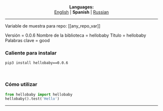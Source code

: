
<p align="center"><b>Languages:</b><br /><a href="https://github.com/markolofsen/hellobaby/blob/master/README.md">English</a> | <b>Spanish</b> | <a href="https://github.com/markolofsen/hellobaby/blob/master/README_ru.md">Russian</a></p>

---

Variable de muestra para repo: [[any_repo_var]]

Versión = 0.0.6
Nombre de la biblioteca = hellobaby
Título = hellobaby
Palabras clave = good

### Caliente para instalar

```shell
pip3 install hellobaby==0.0.6
```
                    

### Cómo utilizar

```python
from hellobaby import hellobaby
hellobaby().test('Hello')
```

---

